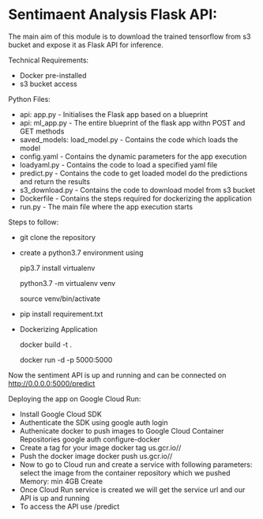 # Sentimaent Analysis Flask API:

The main aim of this module is to download the trained tensorflow from s3 bucket and expose it as Flask API for inference.

Technical Requirements:
- Docker pre-installed
- s3 bucket access

Python Files:
- api: app.py - Initialises the Flask app based on a blueprint
- api: ml_app.py - The entire blueprint of the flask app withn POST and GET methods
- saved_models: load_model.py - Contains the code which loads the model
- config.yaml - Contains the dynamic parameters for the app execution
- loadyaml.py - Contains the code to load a specified yaml file
- predict.py - Contains the code to get loaded model do the predictions and return the results
- s3_download.py - Contains the code to download model from s3 bucket
- Dockerfile - Contains the steps required for dockerizing the application
- run.py - The main file where the app execution starts

Steps to follow:
- git clone the repository
- create a python3.7 environment using

    pip3.7 install virtualenv
    
    python3.7 -m virtualenv venv
    
    source venv/bin/activate
    
 - pip install requirement.txt
 
 - Dockerizing Application

    docker build -t <imagename> .
  
    docker run -d -p 5000:5000 <imagename>
  
Now the sentiment API is up and running and can be connected on http://0.0.0.0:5000/predict

Deploying the app on Google Cloud Run:

- Install Google Cloud SDK 
- Authenticate the SDK using
  google auth login
- Authenicate docker to push images to Google Cloud Container Repositories
  google auth configure-docker
- Create a tag for your image
  docker tag <imagename> us.gcr.io/<project-id>/<imagename>
- Push the docker image
  docker push us.gcr.io/<project-id>/<imagename>
- Now to go to Cloud run and create a service with following parameters:
  select the image from the container repository which we pushed
  Memory: min 4GB
  Create
- Once Cloud Run service is created we will get the service url and our API is up and running
- To access the API use <SERVICE URL>/predict
